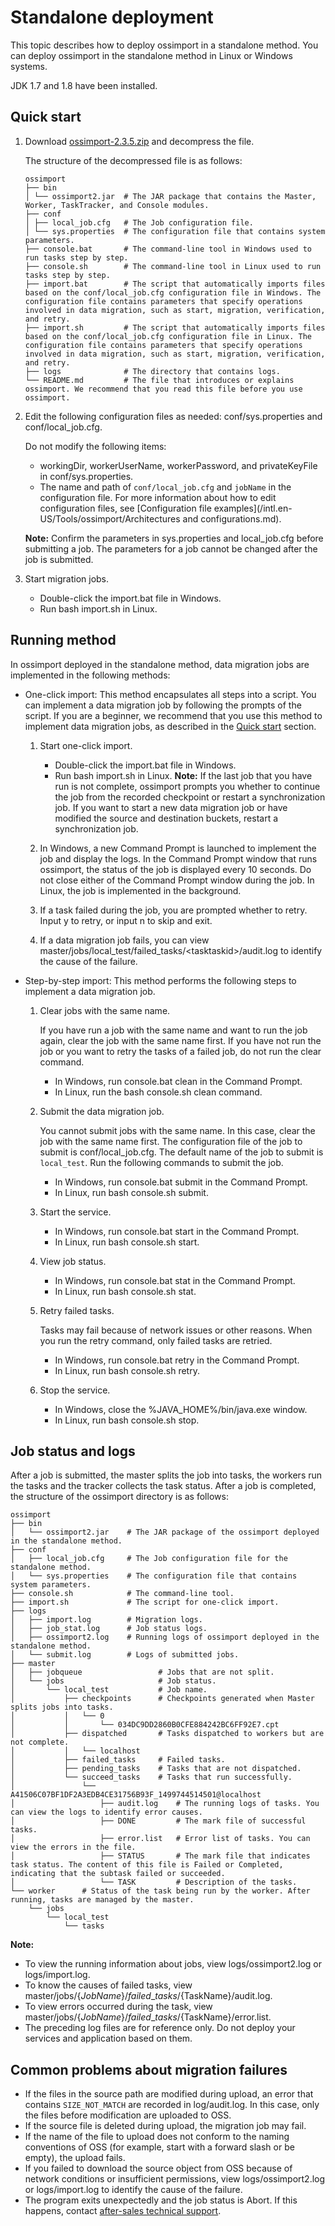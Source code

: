 # Standalone deployment

This topic describes how to deploy ossimport in a standalone method. You can deploy ossimport in the standalone method in Linux or Windows systems.

JDK 1.7 and 1.8 have been installed.

## Quick start

1.  Download [ossimport-2.3.5.zip](https://gosspublic.alicdn.com/ossimport/international/standalone/ossimport-2.3.5.zip) and decompress the file.

    The structure of the decompressed file is as follows:

    ```
    ossimport
    ├── bin
    │ └── ossimport2.jar  # The JAR package that contains the Master, Worker, TaskTracker, and Console modules.
    ├── conf
    │ ├── local_job.cfg   # The Job configuration file.
    │ └── sys.properties  # The configuration file that contains system parameters.
    ├── console.bat       # The command-line tool in Windows used to run tasks step by step.
    ├── console.sh        # The command-line tool in Linux used to run tasks step by step.
    ├── import.bat        # The script that automatically imports files based on the conf/local_job.cfg configuration file in Windows. The configuration file contains parameters that specify operations involved in data migration, such as start, migration, verification, and retry.
    ├── import.sh         # The script that automatically imports files based on the conf/local_job.cfg configuration file in Linux. The configuration file contains parameters that specify operations involved in data migration, such as start, migration, verification, and retry.
    ├── logs              # The directory that contains logs.
    └── README.md         # The file that introduces or explains ossimport. We recommend that you read this file before you use ossimport.
    ```

2.  Edit the following configuration files as needed: conf/sys.properties and conf/local\_job.cfg.

    Do not modify the following items:

    -   workingDir, workerUserName, workerPassword, and privateKeyFile in conf/sys.properties.
    -   The name and path of `conf/local_job.cfg` and `jobName` in the configuration file.
    For more information about how to edit configuration files, see [Configuration file examples](/intl.en-US/Tools/ossimport/Architectures and configurations.md).

    **Note:** Confirm the parameters in sys.properties and local\_job.cfg before submitting a job. The parameters for a job cannot be changed after the job is submitted.

3.  Start migration jobs.

    -   Double-click the import.bat file in Windows.
    -   Run bash import.sh in Linux.

## Running method

In ossimport deployed in the standalone method, data migration jobs are implemented in the following methods:

-   One-click import: This method encapsulates all steps into a script. You can implement a data migration job by following the prompts of the script. If you are a beginner, we recommend that you use this method to implement data migration jobs, as described in the [Quick start](#step_lqm_2qw_ymi) section.
    1.  Start one-click import.

        -   Double-click the import.bat file in Windows.
        -   Run bash import.sh in Linux.
        **Note:** If the last job that you have run is not complete, ossimport prompts you whether to continue the job from the recorded checkpoint or restart a synchronization job. If you want to start a new data migration job or have modified the source and destination buckets, restart a synchronization job.

    2.  In Windows, a new Command Prompt is launched to implement the job and display the logs. In the Command Prompt window that runs ossimport, the status of the job is displayed every 10 seconds. Do not close either of the Command Prompt window during the job. In Linux, the job is implemented in the background.
    3.  If a task failed during the job, you are prompted whether to retry. Input y to retry, or input n to skip and exit.
    4.  If a data migration job fails, you can view master/jobs/local\_test/failed\_tasks/<tasktaskid\>/audit.log to identify the cause of the failure.
-   Step-by-step import: This method performs the following steps to implement a data migration job.
    1.  Clear jobs with the same name.

        If you have run a job with the same name and want to run the job again, clear the job with the same name first. If you have not run the job or you want to retry the tasks of a failed job, do not run the clear command.

        -   In Windows, run console.bat clean in the Command Prompt.
        -   In Linux, run the bash console.sh clean command.
    2.  Submit the data migration job.

        You cannot submit jobs with the same name. In this case, clear the job with the same name first. The configuration file of the job to submit is conf/local\_job.cfg. The default name of the job to submit is `local_test`. Run the following commands to submit the job.

        -   In Windows, run console.bat submit in the Command Prompt.
        -   In Linux, run bash console.sh submit.
    3.  Start the service.
        -   In Windows, run console.bat start in the Command Prompt.
        -   In Linux, run bash console.sh start.
    4.  View job status.
        -   In Windows, run console.bat stat in the Command Prompt.
        -   In Linux, run bash console.sh stat.
    5.  Retry failed tasks.

        Tasks may fail because of network issues or other reasons. When you run the retry command, only failed tasks are retried.

        -   In Windows, run console.bat retry in the Command Prompt.
        -   In Linux, run bash console.sh retry.
    6.  Stop the service.
        -   In Windows, close the %JAVA\_HOME%/bin/java.exe window.
        -   In Linux, run bash console.sh stop.

## Job status and logs

After a job is submitted, the master splits the job into tasks, the workers run the tasks and the tracker collects the task status. After a job is completed, the structure of the ossimport directory is as follows:

```
ossimport
├── bin
│   └── ossimport2.jar    # The JAR package of the ossimport deployed in the standalone method.
├── conf
│   ├── local_job.cfg     # The Job configuration file for the standalone method.
│   └── sys.properties    # The configuration file that contains system parameters.
├── console.sh            # The command-line tool.
├── import.sh             # The script for one-click import.
├── logs
│   ├── import.log        # Migration logs.
│   ├── job_stat.log      # Job status logs.
│   ├── ossimport2.log    # Running logs of ossimport deployed in the standalone method.
│   └── submit.log        # Logs of submitted jobs.
├── master
│   ├── jobqueue                 # Jobs that are not split.
│   └── jobs                     # Job status.
│       └── local_test           # Job name.
│           ├── checkpoints      # Checkpoints generated when Master splits jobs into tasks.
│           │   └── 0
│           │       └── 034DC9DD2860B0CFE884242BC6FF92E7.cpt
│           ├── dispatched       # Tasks dispatched to workers but are not complete.
│           │   └── localhost
│           ├── failed_tasks     # Failed tasks.
│           ├── pending_tasks    # Tasks that are not dispatched.
│           └── succeed_tasks    # Tasks that run successfully.
│               └── A41506C07BF1DF2A3EDB4CE31756B93F_1499744514501@localhost
│                   ├── audit.log    # The running logs of tasks. You can view the logs to identify error causes.
│                   ├── DONE         # The mark file of successful tasks.
│                   ├── error.list   # Error list of tasks. You can view the errors in the file.
│                   ├── STATUS       # The mark file that indicates task status. The content of this file is Failed or Completed, indicating that the subtask failed or succeeded.
│                   └── TASK         # Description of the tasks.
└── worker      # Status of the task being run by the worker. After running, tasks are managed by the master.
    └── jobs
        └── local_test
            └── tasks
```

**Note:**

-   To view the running information about jobs, view logs/ossimport2.log or logs/import.log.
-   To know the causes of failed tasks, view master/jobs/$\{JobName\}/failed\_tasks/$\{TaskName\}/audit.log.
-   To view errors occurred during the task, view master/jobs/$\{JobName\}/failed\_tasks/$\{TaskName\}/error.list.
-   The preceding log files are for reference only. Do not deploy your services and application based on them.

## Common problems about migration failures

-   If the files in the source path are modified during upload, an error that contains `SIZE_NOT_MATCH` are recorded in log/audit.log. In this case, only the files before modification are uploaded to OSS.
-   If the source file is deleted during upload, the migration job may fail.
-   If the name of the file to upload does not conform to the naming conventions of OSS \(for example, start with a forward slash or be empty\), the upload fails.
-   If you failed to download the source object from OSS because of network conditions or insufficient permissions, view logs/ossimport2.log or logs/import.log to identify the cause of the failure.
-   The program exits unexpectedly and the job status is Abort. If this happens, contact [after-sales technical support](https://selfservice.console.aliyun.com/ticket/createIndex).

